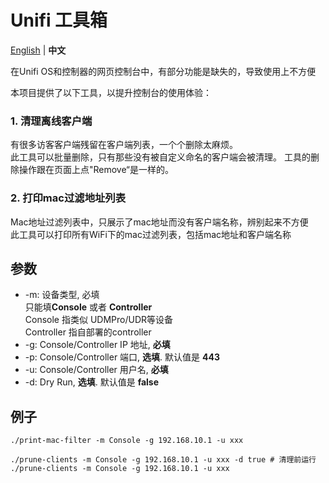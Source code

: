 # Unifi 工具箱

[English](./README.md) | **中文**

在Unifi OS和控制器的网页控制台中，有部分功能是缺失的，导致使用上不方便

本项目提供了以下工具，以提升控制台的使用体验：

### 1. 清理离线客户端
有很多访客客户端残留在客户端列表，一个个删除太麻烦。<br>
此工具可以批量删除，只有那些没有被自定义命名的客户端会被清理。
工具的删除操作跟在页面上点"Remove“是一样的。

### 2. 打印mac过滤地址列表
Mac地址过滤列表中，只展示了mac地址而没有客户端名称，辨别起来不方便<br>
此工具可以打印所有WiFi下的mac过滤列表，包括mac地址和客户端名称

## 参数
- -m: 设备类型, 必填<br>
  只能填**Console** 或者 **Controller**<br>
  Console 指类似 UDMPro/UDR等设备<br>
  Controller 指自部署的controller
- -g: Console/Controller IP 地址, **必填**
- -p: Console/Controller 端口, **选填**. 默认值是 **443**
- -u: Console/Controller 用户名, **必填**
- -d: Dry Run, **选填**. 默认值是 **false**

## 例子
```shell
./print-mac-filter -m Console -g 192.168.10.1 -u xxx

./prune-clients -m Console -g 192.168.10.1 -u xxx -d true # 清理前运行
./prune-clients -m Console -g 192.168.10.1 -u xxx
```
